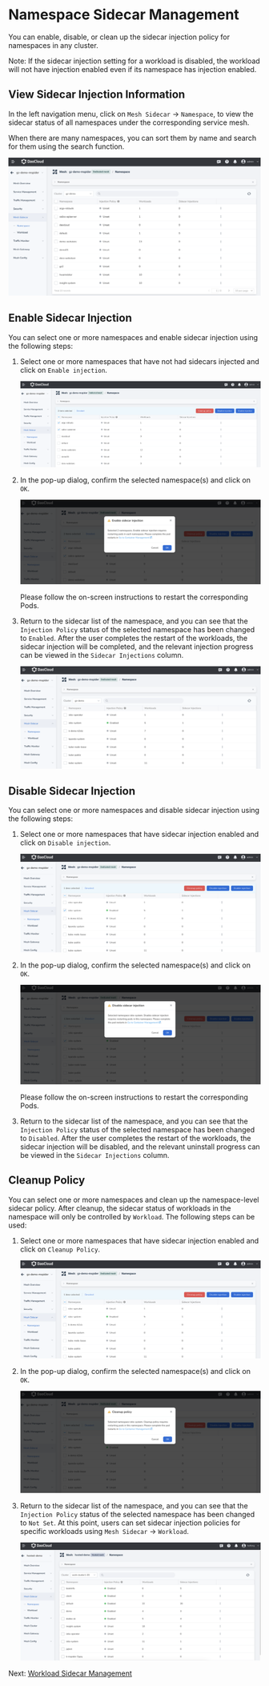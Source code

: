 # Namespace Sidecar Management

You can enable, disable, or clean up the sidecar injection policy for namespaces in any cluster.

Note: If the sidecar injection setting for a workload is disabled, the workload will not have injection enabled even if its namespace has injection enabled.

## View Sidecar Injection Information

In the left navigation menu, click on `Mesh Sidecar` -> `Namespace`, to view the sidecar status of all namespaces under the corresponding service mesh.

When there are many namespaces, you can sort them by name and search for them using the search function.

![View Sidecar Injection](../../images/ns-sidecar01.png)

## Enable Sidecar Injection

You can select one or more namespaces and enable sidecar injection using the following steps:

1. Select one or more namespaces that have not had sidecars injected and click on `Enable injection`.

    ![Click Enable Injection](../../images/ns-sidecar02.png)

2. In the pop-up dialog, confirm the selected namespace(s) and click on `OK`.

    ![Confirm](../../images/ns-sidecar03.png)

    Please follow the on-screen instructions to restart the corresponding Pods.

3. Return to the sidecar list of the namespace, and you can see that the `Injection Policy` status of the selected namespace has been changed to `Enabled`. After the user completes the restart of the workloads, the sidecar injection will be completed, and the relevant injection progress can be viewed in the `Sidecar Injections` column.

    ![Enabled](../../images/ns-sidecar03-01.png)

## Disable Sidecar Injection

You can select one or more namespaces and disable sidecar injection using the following steps:

1. Select one or more namespaces that have sidecar injection enabled and click on `Disable injection`.

    ![Disable Injection](../../images/ns-sidecar04.png)

2. In the pop-up dialog, confirm the selected namespace(s) and click on `OK`.

    ![Confirm](../../images/ns-sidecar05.png)

    Please follow the on-screen instructions to restart the corresponding Pods.

3. Return to the sidecar list of the namespace, and you can see that the `Injection Policy` status of the selected namespace has been changed to `Disabled`. After the user completes the restart of the workloads, the sidecar injection will be disabled, and the relevant uninstall progress can be viewed in the `Sidecar Injections` column.

## Cleanup Policy

You can select one or more namespaces and clean up the namespace-level sidecar policy. After cleanup, the sidecar status of workloads in the namespace will only be controlled by `Workload`. The following steps can be used:

1. Select one or more namespaces that have sidecar injection enabled and click on `Cleanup Policy`.

    ![Cleanup Policy](../../images/ns-sidecar04.png)

2. In the pop-up dialog, confirm the selected namespace(s) and click on `OK`.

    ![Confirm](../../images/ns-sidecar07.png)

3. Return to the sidecar list of the namespace, and you can see that the `Injection Policy` status of the selected namespace has been changed to `Not Set`. At this point, users can set sidecar injection policies for specific workloads using `Mesh Sidecar` -> `Workload`.

    ![Not Set](../../images/ns-sidecar07-01.png)

Next: [Workload Sidecar Management](./workload-sidecar.md)
